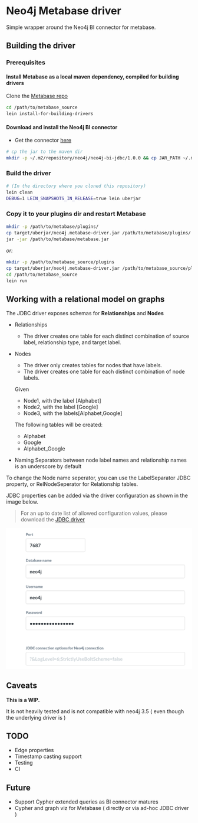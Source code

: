 # Neo4j Metabase driver

Simple wrapper around the Neo4j BI connector for metabase.

## Building the driver

### Prerequisites

#### Install Metabase as a local maven dependency, compiled for building drivers

Clone the [Metabase repo](https://github.com/metabase/metabase)

```bash
cd /path/to/metabase_source
lein install-for-building-drivers
```

#### Download and install the Neo4j BI connector

* Get the connector [here](https://neo4j.com/bi-connector/)

```bash
# cp the jar to the maven dir
mkdir -p ~/.m2/repository/neo4j/neo4j-bi-jdbc/1.0.0 && cp JAR_PATH ~/.m2/repository/neo4j/neo4j-bi-jdbc/1.0.0/
```

### Build the driver

```bash
# (In the directory where you cloned this repository)
lein clean
DEBUG=1 LEIN_SNAPSHOTS_IN_RELEASE=true lein uberjar
```

### Copy it to your plugins dir and restart Metabase

```bash
mkdir -p /path/to/metabase/plugins/
cp target/uberjar/neo4j.metabase-driver.jar /path/to/metabase/plugins/
jar -jar /path/to/metabase/metabase.jar
```

*or:*

```bash
mkdir -p /path/to/metabase_source/plugins
cp target/uberjar/neo4j.metabase-driver.jar /path/to/metabase_source/plugins/
cd /path/to/metabase_source
lein run
```

## Working with a relational model on graphs

The JDBC driver exposes schemas for **Relationships** and **Nodes**

* Relationships

  * The driver creates one table for each distinct combination of source label, relationship type, and target label.

* Nodes
  * The driver only creates tables for nodes that have labels.
  * The driver creates one table for each distinct combination of node labels.
  
  Given
  * Node1, with the label [Alphabet]
  * Node2, with the label [Google]
  * Node3, with the labels[Alphabet,Google]
  
  The following tables will be created:
  * Alphabet
  * Google
  * Alphabet_Google

* Naming
Separators between node label names and relationship names is an underscore by default

To change the Node name seperator, you can use the LabelSeparator JDBC property, or RelNodeSeperator for Relationship tables.

JDBC properties can be added via the driver configuration as shown in the image below.

> For an up to date list of allowed configuration values, please download the [JDBC driver](https://neo4j.com/bi-connector/)

![configuration](screenshots/db.png)

## Caveats

**This is a WIP.**

It is not heavily tested and is not compatible with neo4j 3.5 ( even though the underlying driver is )

## TODO

* Edge properties
* Timestamp casting support
* Testing
* CI

## Future

* Support Cypher extended queries as BI connector matures
* Cypher and graph viz for Metabase ( directly or via ad-hoc JDBC driver )